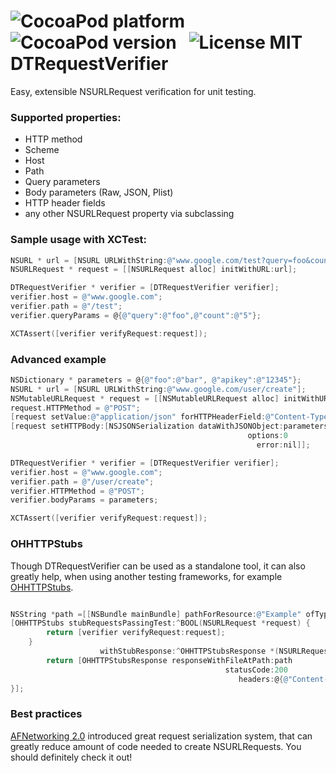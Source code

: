 ![CocoaPod platform](https://cocoapod-badges.herokuapp.com/p/DTRequestVerifier/badge.png) &nbsp; ![CocoaPod version](https://cocoapod-badges.herokuapp.com/v/DTRequestVerifier/badge.png) &nbsp; ![License MIT](https://go-shields.herokuapp.com/license-MIT-blue.png)
DTRequestVerifier
=================

Easy, extensible NSURLRequest verification for unit testing.

### Supported properties:
* HTTP method
* Scheme
* Host
* Path
* Query parameters
* Body parameters (Raw, JSON, Plist)
* HTTP header fields
* any other NSURLRequest property via subclassing

### Sample usage with XCTest:

```objective-c
NSURL * url = [NSURL URLWithString:@"www.google.com/test?query=foo&count=5"] 
NSURLRequest * request = [[NSURLRequest alloc] initWithURL:url];

DTRequestVerifier * verifier = [DTRequestVerifier verifier];
verifier.host = @"www.google.com";
verifier.path = @"/test";
verifier.queryParams = @{@"query":@"foo",@"count":@"5"};

XCTAssert([verifier verifyRequest:request]);
```

### Advanced example

```objective-c
NSDictionary * parameters = @{@"foo":@"bar", @"apikey":@"12345"};
NSURL * url = [NSURL URLWithString:@"www.google.com/user/create"];
NSMutableURLRequest * request = [[NSMutableURLRequest alloc] initWithURL:url];
request.HTTPMethod = @"POST";
[request setValue:@"application/json" forHTTPHeaderField:@"Content-Type"];
[request setHTTPBody:[NSJSONSerialization dataWithJSONObject:parameters
                                                     options:0
                                                       error:nil]];

DTRequestVerifier * verifier = [DTRequestVerifier verifier];
verifier.host = @"www.google.com";
verifier.path = @"/user/create";
verifier.HTTPMethod = @"POST";
verifier.bodyParams = parameters;

XCTAssert([verifier verifyRequest:request]);
```

### OHHTTPStubs

Though DTRequestVerifier can be used as a standalone tool, it can also greatly help, when using another testing frameworks, for example [OHHTTPStubs](https://github.com/AliSoftware/OHHTTPStubs).

```objective-c

NSString *path =[[NSBundle mainBundle] pathForResource:@"Example" ofType:@"json"];
[OHHTTPStubs stubRequestsPassingTest:^BOOL(NSURLRequest *request) {
        return [verifier verifyRequest:request];
    } 
                    withStubResponse:^OHHTTPStubsResponse *(NSURLRequest *request) {
        return [OHHTTPStubsResponse responseWithFileAtPath:path
                                                statusCode:200
                                                   headers:@{@"Content-Type":@"application/json"}];
}];
```

### Best practices

[AFNetworking 2.0](https://github.com/AFNetworking/AFNetworking) introduced great request serialization system, that can greatly reduce amount of code needed to create NSURLRequests. You should definitely check it out!
